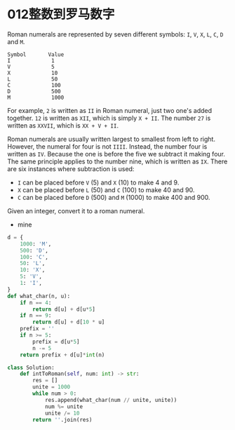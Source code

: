 # 012整数到罗马数字

Roman numerals are represented by seven different symbols: `I`, `V`, `X`, `L`, `C`, `D` and `M`.

```
Symbol       Value
I             1
V             5
X             10
L             50
C             100
D             500
M             1000
```

For example, `2` is written as `II` in Roman numeral, just two one's added together. `12` is written as `XII`, which is simply `X + II`. The number `27` is written as `XXVII`, which is `XX + V + II`.

Roman numerals are usually written largest to smallest from left to right. However, the numeral for four is not `IIII`. Instead, the number four is written as `IV`. Because the one is before the five we subtract it making four. The same principle applies to the number nine, which is written as `IX`. There are six instances where subtraction is used:

- `I` can be placed before `V` (5) and `X` (10) to make 4 and 9. 
- `X` can be placed before `L` (50) and `C` (100) to make 40 and 90. 
- `C` can be placed before `D` (500) and `M` (1000) to make 400 and 900.

Given an integer, convert it to a roman numeral.

* mine

```python
d = {
    1000: 'M',
    500: 'D',
    100: 'C',
    50: 'L',
    10: 'X',
    5: 'V',
    1: 'I',
}
def what_char(n, u):
    if n == 4:
        return d[u] + d[u*5]
    if n == 9:
        return d[u] + d[10 * u]
    prefix = ''
    if n >= 5:
        prefix = d[u*5]
        n -= 5
    return prefix + d[u]*int(n)

class Solution:
    def intToRoman(self, num: int) -> str:
        res = []
        unite = 1000
        while num > 0:
            res.append(what_char(num // unite, unite))
            num %= unite
            unite /= 10
        return ''.join(res)
```

